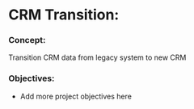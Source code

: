 # CRM Transition:

### Concept:
Transition CRM data from legacy system to new CRM

### Objectives:

 - Add more project objectives here


